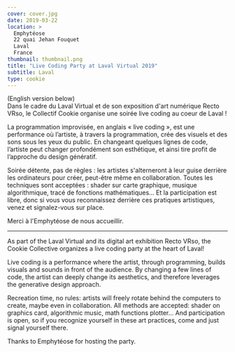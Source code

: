 ```yaml
---
cover: cover.jpg
date: 2019-03-22
location: >
  Emphytéose
  22 quai Jehan Fouquet
  Laval
  France
thumbnail: thumbnail.png
title: "Live Coding Party at Laval Virtual 2019"
subtitle: Laval
type: cookie
---
```


(English version below)  
Dans le cadre du Laval Virtual et de son exposition d'art numérique Recto VRso, le Collectif Cookie organise une soirée live coding au coeur de Laval !

La programmation improvisée, en anglais « live coding », est une performance où l’artiste, à travers la programmation, crée des visuels et des sons sous les yeux du public. En changeant quelques lignes de code, l’artiste peut changer profondément son esthétique, et ainsi tire profit de l’approche du design génératif.

Soirée détente, pas de règles : les artistes s'alterneront à leur guise derrière les ordinateurs pour créer, peut-être même en collaboration. Toutes les techniques sont acceptées : shader sur carte graphique, musique algorithmique, tracé de fonctions mathématiques... Et la participation est libre, donc si vous vous reconnaissez derrière ces pratiques artistiques, venez et signalez-vous sur place.

Merci à l'Emphytéose de nous accueillir.

---

As part of the Laval Virtual and its digital art exhibition Recto VRso, the Cookie Collective organizes a live coding party at the heart of Laval!

Live coding is a performance where the artist, through programming, builds visuals and sounds in front of the audience. By changing a few lines of code, the artist can deeply change its aesthetics, and therefore leverages the generative design approach.

Recreation time, no rules: artists will freely rotate behind the computers to create, maybe even in collaboration. All methods are accepted: shader on graphics card, algorithmic music, math functions plotter... And participation is open, so if you recognize yourself in these art practices, come and just signal yourself there.

Thanks to Emphytéose for hosting the party.
